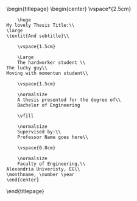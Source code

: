 \begin{titlepage}
    \begin{center}
        \vspace*{2.5cm}

        \huge
	My lovely Thesis Title:\\
	\large
	\textit{And subtitle}\\

        \vspace{1.5cm}

        \Large
        The hardworker student \\
	The lucky guy\\
	Moving with momentun student\\

        \vspace{1.5cm}

        \normalsize
        A thesis presented for the degree of\\
        Bachelor of Engineering

        \vfill

        \normalsize
        Supervised by:\\
        Professor Name goes here\\

        \vspace{0.8cm}

        \normalsize
        Faculty of Engineering,\\
	Alexandria Univeristy, EG\\
	\monthname, \number \year
    \end{center}
\end{titlepage}

